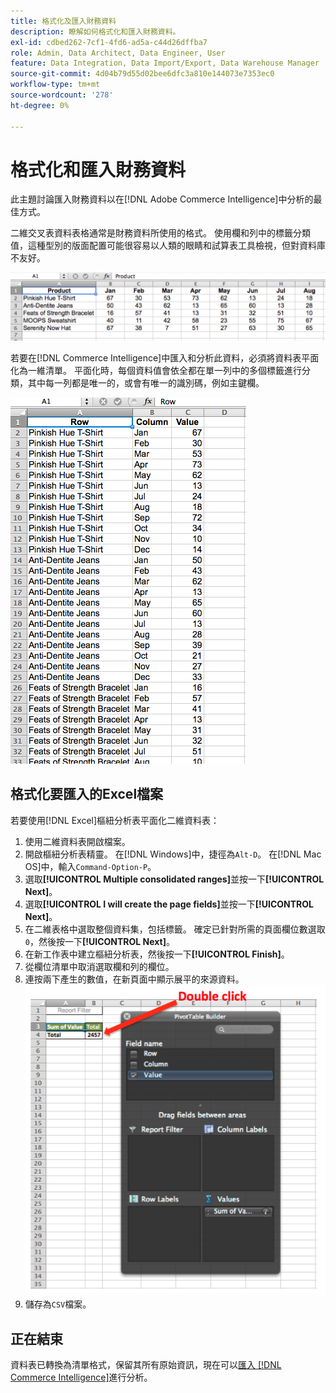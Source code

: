 ```yaml
---
title: 格式化及匯入財務資料
description: 瞭解如何格式化和匯入財務資料。
exl-id: cdbed262-7cf1-4fd6-ad5a-c44d26dffba7
role: Admin, Data Architect, Data Engineer, User
feature: Data Integration, Data Import/Export, Data Warehouse Manager
source-git-commit: 4d04b79d55d02bee6dfc3a810e144073e7353ec0
workflow-type: tm+mt
source-wordcount: '278'
ht-degree: 0%

---
```


# 格式化和匯入財務資料

此主題討論匯入財務資料以在[!DNL Adobe Commerce Intelligence]中分析的最佳方式。

二維交叉表資料表格通常是財務資料所使用的格式。 使用欄和列中的標籤分類值，這種型別的版面配置可能很容易以人類的眼睛和試算表工具檢視，但對資料庫不友好。

![以樞紐分析表配置顯示資料的交叉分析表格式](../../mbi/assets/crosstab.png)

若要在[!DNL Commerce Intelligence]中匯入和分析此資料，必須將資料表平面化為一維清單。 平面化時，每個資料值會依全都在單一列中的多個標籤進行分類，其中每一列都是唯一的，或會有唯一的識別碼，例如主鍵欄。

![以欄位版面配置顯示資料的平面化格式](../../mbi/assets/flattened.png)

## 格式化要匯入的Excel檔案

若要使用[!DNL Excel]樞紐分析表平面化二維資料表：

1. 使用二維資料表開啟檔案。
1. 開啟樞紐分析表精靈。 在[!DNL Windows]中，捷徑為`Alt-D`。 在[!DNL Mac OS]中，輸入`Command-Option-P`。
1. 選取&#x200B;**[!UICONTROL Multiple consolidated ranges]**&#x200B;並按一下&#x200B;**[!UICONTROL Next]**。
1. 選取&#x200B;**[!UICONTROL I will create the page fields]**&#x200B;並按一下&#x200B;**[!UICONTROL Next]**。
1. 在二維表格中選取整個資料集，包括標籤。 確定已針對所需的頁面欄位數選取`0`，然後按一下&#x200B;**[!UICONTROL Next]**。
1. 在新工作表中建立樞紐分析表，然後按一下&#x200B;**[!UICONTROL Finish]**。
1. 從欄位清單中取消選取欄和列的欄位。
1. 連按兩下產生的數值，在新頁面中顯示展平的來源資料。
   ![Excel樞紐分析表欄位清單顯示按兩下以展開](../../mbi/assets/pivot-table-double-click.png)
1. 儲存為`CSV`檔案。

## 正在結束

資料表已轉換為清單格式，保留其所有原始資訊，現在可以[匯入 [!DNL Commerce Intelligence]](../data-analyst/importing-data/connecting-data/using-file-uploader.md)進行分析。
